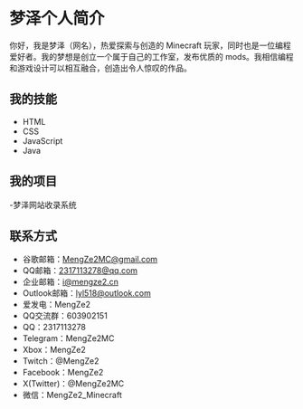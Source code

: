 # 梦泽个人简介

你好，我是梦泽（网名），热爱探索与创造的 Minecraft 玩家，同时也是一位编程爱好者。我的梦想是创立一个属于自己的工作室，发布优质的 mods。我相信编程和游戏设计可以相互融合，创造出令人惊叹的作品。

## 我的技能
- HTML
- CSS
- JavaScript
- Java

## 我的项目
-梦泽网站收录系统

## 联系方式
- 谷歌邮箱：MengZe2MC@gmail.com
- QQ邮箱：2317113278@qq.com
- 企业邮箱：i@mengze2.cn
- Outlook邮箱：lyl518@outlook.com
- 爱发电：MengZe2
- QQ交流群：603902151
- QQ：2317113278
- Telegram：MengZe2MC
- Xbox：MengZe2
- Twitch：@MengZe2
- Facebook：MengZe2
- X(Twitter)：@MengZe2MC
- 微信：MengZe2_Minecraft
